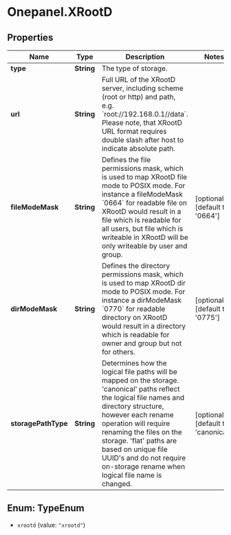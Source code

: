 # Onepanel.XRootD

## Properties
Name | Type | Description | Notes
------------ | ------------- | ------------- | -------------
**type** | **String** | The type of storage. | 
**url** | **String** | Full URL of the XRootD server, including scheme (root or http) and path, e.g. &#x60;root://192.168.0.1//data&#x60;. Please note, that XRootD URL format requires double slash after host to indicate absolute path.  | 
**fileModeMask** | **String** | Defines the file permissions mask, which is used to map XRootD file mode to POSIX mode. For instance a fileModeMask &#x60;0664&#x60; for readable file on XRootD would result in a file which is readable for all users, but file which is writeable in XRootD will be only writeable by user and group.  | [optional] [default to &#39;0664&#39;]
**dirModeMask** | **String** | Defines the directory permissions mask, which is used to map XRootD dir mode to POSIX mode. For instance a dirModeMask &#x60;0770&#x60; for readable directory on XRootD would result in a directory which is readable for owner and group but not for others.  | [optional] [default to &#39;0775&#39;]
**storagePathType** | **String** | Determines how the logical file paths will be mapped on the storage. &#39;canonical&#39; paths reflect the logical file names and directory structure, however each rename operation will require renaming the files on the storage. &#39;flat&#39; paths are based on unique file UUID&#39;s and do not require on-storage rename when logical file name is changed.  | [optional] [default to &#39;canonical&#39;]


<a name="TypeEnum"></a>
## Enum: TypeEnum


* `xrootd` (value: `"xrootd"`)




